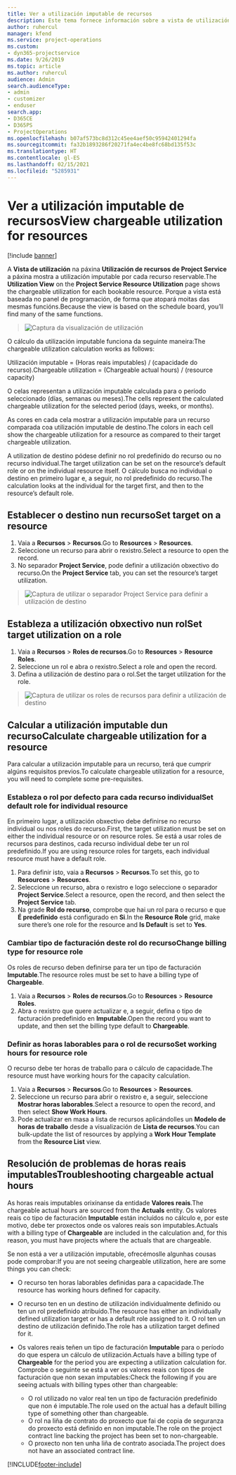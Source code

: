 ```yaml
---
title: Ver a utilización imputable de recursos
description: Este tema fornece información sobre a vista de utilización de recursos.
author: ruhercul
manager: kfend
ms.service: project-operations
ms.custom:
- dyn365-projectservice
ms.date: 9/26/2019
ms.topic: article
ms.author: ruhercul
audience: Admin
search.audienceType:
- admin
- customizer
- enduser
search.app:
- D365CE
- D365PS
- ProjectOperations
ms.openlocfilehash: b07af573bc8d312c45ee4aef50c95942401294fa
ms.sourcegitcommit: fa32b1893286f20271fa4ec4be8fc68bd135f53c
ms.translationtype: HT
ms.contentlocale: gl-ES
ms.lasthandoff: 02/15/2021
ms.locfileid: "5285931"
---
```

# <a name="view-chargeable-utilization-for-resources"></a><span data-ttu-id="0d3fe-103">Ver a utilización imputable de recursos</span><span class="sxs-lookup"><span data-stu-id="0d3fe-103">View chargeable utilization for resources</span></span>

[!include [banner](../includes/psa-now-project-operations.md)]
 
<span data-ttu-id="0d3fe-104">A **Vista de utilización** na páxina **Utilización de recursos de Project Service** a páxina mostra a utilización imputable por cada recurso reservable.</span><span class="sxs-lookup"><span data-stu-id="0d3fe-104">The **Utilization View** on the **Project Service Resource Utilization** page shows the chargeable utilization for each bookable resource.</span></span> <span data-ttu-id="0d3fe-105">Porque a vista está baseada no panel de programación, de forma que atopará moitas das mesmas funcións.</span><span class="sxs-lookup"><span data-stu-id="0d3fe-105">Because the view is based on the schedule board, you’ll find many of the same functions.</span></span>

> ![Captura da visualización de utilización](media/FAQ-utilization-1.png)
 

<span data-ttu-id="0d3fe-107">O cálculo da utilización imputable funciona da seguinte maneira:</span><span class="sxs-lookup"><span data-stu-id="0d3fe-107">The chargeable utilization calculation works as follows:</span></span>

   <span data-ttu-id="0d3fe-108">Utilización imputable = (Horas reais imputables) / (capacidade do recurso).</span><span class="sxs-lookup"><span data-stu-id="0d3fe-108">Chargeable utilization = (Chargeable actual hours) / (resource capacity)</span></span>

<span data-ttu-id="0d3fe-109">O celas representan a utilización imputable calculada para o período seleccionado (días, semanas ou meses).</span><span class="sxs-lookup"><span data-stu-id="0d3fe-109">The cells represent the calculated chargeable utilization for the selected period (days, weeks, or months).</span></span>

<span data-ttu-id="0d3fe-110">As cores en cada cela mostrar a utilización imputable para un recurso comparada coa utilización imputable de destino.</span><span class="sxs-lookup"><span data-stu-id="0d3fe-110">The colors in each cell show the chargeable utilization for a resource as compared to their target chargeable utilization.</span></span> 

<span data-ttu-id="0d3fe-111">A utilization de destino pódese definir no rol predefinido do recurso ou no recurso individual.</span><span class="sxs-lookup"><span data-stu-id="0d3fe-111">The target utilization can be set on the resource’s default role or on the individual resource itself.</span></span> <span data-ttu-id="0d3fe-112">O cálculo busca no individual o destino en primeiro lugar e, a seguir, no rol predefinido do recurso.</span><span class="sxs-lookup"><span data-stu-id="0d3fe-112">The calculation looks at the individual for the target first, and then to the resource’s default role.</span></span>

## <a name="set-target-on-a-resource"></a><span data-ttu-id="0d3fe-113">Establecer o destino nun recurso</span><span class="sxs-lookup"><span data-stu-id="0d3fe-113">Set target on a resource</span></span>

1. <span data-ttu-id="0d3fe-114">Vaia a **Recursos** \> **Recursos**.</span><span class="sxs-lookup"><span data-stu-id="0d3fe-114">Go to **Resources** \> **Resources**.</span></span> 
2. <span data-ttu-id="0d3fe-115">Seleccione un recurso para abrir o rexistro.</span><span class="sxs-lookup"><span data-stu-id="0d3fe-115">Select a resource to open the record.</span></span> 
3. <span data-ttu-id="0d3fe-116">No separador **Project Service**, pode definir a utilización obxectivo do recurso.</span><span class="sxs-lookup"><span data-stu-id="0d3fe-116">On the **Project Service** tab, you can set the resource’s target utilization.</span></span>

> ![Captura de utilizar o separador Project Service para definir a utilización de destino](media/FAQ-utilization-2.png)
 
## <a name="set-target-utilization-on-a-role"></a><span data-ttu-id="0d3fe-118">Estableza a utilización obxectivo nun rol</span><span class="sxs-lookup"><span data-stu-id="0d3fe-118">Set target utilization on a role</span></span>

1. <span data-ttu-id="0d3fe-119">Vaia a **Recursos** \> **Roles de recursos**.</span><span class="sxs-lookup"><span data-stu-id="0d3fe-119">Go to **Resources** \> **Resource Roles**.</span></span> 
2. <span data-ttu-id="0d3fe-120">Seleccione un rol e abra o rexistro.</span><span class="sxs-lookup"><span data-stu-id="0d3fe-120">Select a role and open the record.</span></span> 
3. <span data-ttu-id="0d3fe-121">Defina a utilización de destino para o rol.</span><span class="sxs-lookup"><span data-stu-id="0d3fe-121">Set the target utilization for the role.</span></span>

> ![Captura de utilizar os roles de recursos para definir a utilización de destino](media/FAQ-utilization-3.png)
 
## <a name="calculate-chargeable-utilization-for-a-resource"></a><span data-ttu-id="0d3fe-123">Calcular a utilización imputable dun recurso</span><span class="sxs-lookup"><span data-stu-id="0d3fe-123">Calculate chargeable utilization for a resource</span></span>

<span data-ttu-id="0d3fe-124">Para calcular a utilización imputable para un recurso, terá que cumprir algúns requisitos previos.</span><span class="sxs-lookup"><span data-stu-id="0d3fe-124">To calculate chargeable utilization for a resource, you will need to complete some pre-requisites.</span></span> 

### <a name="set-default-role-for-individual-resource"></a><span data-ttu-id="0d3fe-125">Estableza o rol por defecto para cada recurso individual</span><span class="sxs-lookup"><span data-stu-id="0d3fe-125">Set default role for individual resource</span></span>

<span data-ttu-id="0d3fe-126">En primeiro lugar, a utilización obxectivo debe definirse no recurso individual ou nos roles do recurso.</span><span class="sxs-lookup"><span data-stu-id="0d3fe-126">First, the target utilization must be set on either the individual resource or on resource roles.</span></span> <span data-ttu-id="0d3fe-127">Se está a usar roles de recursos para destinos, cada recurso individual debe ter un rol predefinido.</span><span class="sxs-lookup"><span data-stu-id="0d3fe-127">If you are using resource roles for targets, each individual resource must have a default role.</span></span> 

1. <span data-ttu-id="0d3fe-128">Para definir isto, vaia a **Recursos** \> **Recursos**.</span><span class="sxs-lookup"><span data-stu-id="0d3fe-128">To set this, go to **Resources** \> **Resources**.</span></span> 
2. <span data-ttu-id="0d3fe-129">Seleccione un recurso, abra o rexistro e logo seleccione o separador **Project Service**.</span><span class="sxs-lookup"><span data-stu-id="0d3fe-129">Select a resource, open the record, and then select the **Project Service** tab.</span></span> 
3. <span data-ttu-id="0d3fe-130">Na grade **Rol do recurso**, comprobe que hai un rol para o recurso e que **É predefinido** está configurado en **Si**.</span><span class="sxs-lookup"><span data-stu-id="0d3fe-130">In the **Resource Role** grid, make sure there’s one role for the resource and **Is Default** is set to **Yes**.</span></span>
 
### <a name="change-billing-type-for-resource-role"></a><span data-ttu-id="0d3fe-131">Cambiar tipo de facturación deste rol do recurso</span><span class="sxs-lookup"><span data-stu-id="0d3fe-131">Change billing type for resource role</span></span>

<span data-ttu-id="0d3fe-132">Os roles de recurso deben definirse para ter un tipo de facturación **Imputable**.</span><span class="sxs-lookup"><span data-stu-id="0d3fe-132">The resource roles must be set to have a billing type of **Chargeable**.</span></span> 

1. <span data-ttu-id="0d3fe-133">Vaia a **Recursos** \> **Roles de recursos**.</span><span class="sxs-lookup"><span data-stu-id="0d3fe-133">Go to **Resources** \> **Resource Roles**.</span></span> 
2. <span data-ttu-id="0d3fe-134">Abra o rexistro que quere actualizar e, a seguir, defina o tipo de facturación predefinido en **Imputable**.</span><span class="sxs-lookup"><span data-stu-id="0d3fe-134">Open the record you want to update, and then set the billing type default to **Chargeable**.</span></span>

### <a name="set-working-hours-for-resource-role"></a><span data-ttu-id="0d3fe-135">Definir as horas laborables para o rol de recurso</span><span class="sxs-lookup"><span data-stu-id="0d3fe-135">Set working hours for resource role</span></span>
 
<span data-ttu-id="0d3fe-136">O recurso debe ter horas de traballo para o cálculo de capacidade.</span><span class="sxs-lookup"><span data-stu-id="0d3fe-136">The resource must have working hours for the capacity calculation.</span></span> 

1. <span data-ttu-id="0d3fe-137">Vaia a **Recursos** \> **Recursos**.</span><span class="sxs-lookup"><span data-stu-id="0d3fe-137">Go to **Resources** \> **Resources**.</span></span> 
2. <span data-ttu-id="0d3fe-138">Seleccione un recurso para abrir o rexistro e, a seguir, seleccione **Mostrar horas laborables**.</span><span class="sxs-lookup"><span data-stu-id="0d3fe-138">Select a resource to open the record, and then select **Show Work Hours**.</span></span> 
3. <span data-ttu-id="0d3fe-139">Pode actualizar en masa a lista de recursos aplicándolles un **Modelo de horas de traballo** desde a visualización de **Lista de recursos**.</span><span class="sxs-lookup"><span data-stu-id="0d3fe-139">You can bulk-update the list of resources by applying a **Work Hour Template** from the **Resource List** view.</span></span>

## <a name="troubleshooting-chargeable-actual-hours"></a><span data-ttu-id="0d3fe-140">Resolución de problemas de horas reais imputables</span><span class="sxs-lookup"><span data-stu-id="0d3fe-140">Troubleshooting chargeable actual hours</span></span>

<span data-ttu-id="0d3fe-141">As horas reais imputables orixínanse da entidade **Valores reais**.</span><span class="sxs-lookup"><span data-stu-id="0d3fe-141">The chargeable actual hours are sourced from the **Actuals** entity.</span></span> <span data-ttu-id="0d3fe-142">Os valores reais co tipo de facturación **Imputable** están incluídos no cálculo e, por este motivo, debe ter proxectos onde os valores reais son imputables.</span><span class="sxs-lookup"><span data-stu-id="0d3fe-142">Actuals with a billing type of **Chargeable** are included in the calculation and, for this reason, you must have projects where the actuals that are chargeable.</span></span>

<span data-ttu-id="0d3fe-143">Se non está a ver a utilización imputable, ofrecémoslle algunhas cousas pode comprobar:</span><span class="sxs-lookup"><span data-stu-id="0d3fe-143">If you are not seeing chargeable utilization, here are some things you can check:</span></span>

- <span data-ttu-id="0d3fe-144">O recurso ten horas laborables definidas para a capacidade.</span><span class="sxs-lookup"><span data-stu-id="0d3fe-144">The resource has working hours defined for capacity.</span></span>
- <span data-ttu-id="0d3fe-145">O recurso ten en un destino de utilización individualmente definido ou ten un rol predefinido atribuído.</span><span class="sxs-lookup"><span data-stu-id="0d3fe-145">The resource has either an individually defined utilization target or has a default role assigned to it.</span></span> <span data-ttu-id="0d3fe-146">O rol ten un destino de utilización definido.</span><span class="sxs-lookup"><span data-stu-id="0d3fe-146">The role has a utilization target defined for it.</span></span>
- <span data-ttu-id="0d3fe-147">Os valores reais teñen un tipo de facturación **Imputable** para o período do que espera un cálculo de utilización.</span><span class="sxs-lookup"><span data-stu-id="0d3fe-147">Actuals have a billing type of **Chargeable** for the period you are expecting a utilization calculation for.</span></span> <span data-ttu-id="0d3fe-148">Comprobe o seguinte se está a ver os valores reais con tipos de facturación que non sexan imputables:</span><span class="sxs-lookup"><span data-stu-id="0d3fe-148">Check the following if you are seeing actuals with billing types other than chargeable:</span></span>

  - <span data-ttu-id="0d3fe-149">O rol utilizado no valor real ten un tipo de facturación predefinido que non é imputable.</span><span class="sxs-lookup"><span data-stu-id="0d3fe-149">The role used on the actual has a default billing type of something other than chargeable.</span></span>
  - <span data-ttu-id="0d3fe-150">O rol na liña de contrato do proxecto que fai de copia de seguranza do proxecto está definido en non imputable.</span><span class="sxs-lookup"><span data-stu-id="0d3fe-150">The role on the project contract line backing the project has been set to non-chargeable.</span></span>
  - <span data-ttu-id="0d3fe-151">O proxecto non ten unha liña de contrato asociada.</span><span class="sxs-lookup"><span data-stu-id="0d3fe-151">The project does not have an associated contract line.</span></span>



[!INCLUDE[footer-include](../includes/footer-banner.md)]